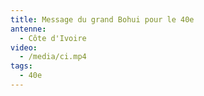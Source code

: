 ```yaml
---
title: Message du grand Bohui pour le 40e
antenne:
  - Côte d'Ivoire
video:
  - /media/ci.mp4
tags:
  - 40e
---
```

